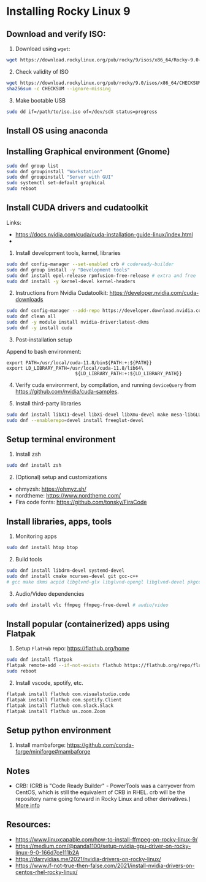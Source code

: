 # Installing Rocky Linux 9

## Download and verify ISO:

1. Download using `wget`:

```bash
wget https://download.rockylinux.org/pub/rocky/9/isos/x86_64/Rocky-9.0-20220808.0-x86_64-dvd.iso
```

2. Check validity of ISO

```bash
wget https://download.rockylinux.org/pub/rocky/9.0/isos/x86_64/CHECKSUM
sha256sum -c CHECKSUM --ignore-missing
```

3. Make bootable USB

```bash
sudo dd if=/path/to/iso.iso of=/dev/sdX status=progress
```

## Install OS using anaconda


## Installing Graphical environment (Gnome)

```bash
sudo dnf group list
sudo dnf groupinstall "Workstation"
sudo dnf groupinstall "Server with GUI"
sudo systemctl set-default graphical
sudo reboot
```

## Install CUDA drivers and cudatoolkit

Links:

- https://docs.nvidia.com/cuda/cuda-installation-guide-linux/index.html
- 

1. Install development tools, kernel, libraries

```bash
sudo dnf config-manager --set-enabled crb # codeready-builder 
sudo dnf group install -y "Development tools"
sudo dnf install epel-release rpmfusion-free-release # extra and free
sudo dnf install -y kernel-devel kernel-headers
```

2. Instructions from Nvidia Cudatoolkit: https://developer.nvidia.com/cuda-downloads

```bash
sudo dnf config-manager --add-repo https://developer.download.nvidia.com/compute/cuda/repos/rhel9/x86_64/cuda-rhel9.repo
sudo dnf clean all
sudo dnf -y module install nvidia-driver:latest-dkms
sudo dnf -y install cuda
```

3. Post-installation setup

Append to bash environment:

```
export PATH=/usr/local/cuda-11.8/bin${PATH:+:${PATH}}
export LD_LIBRARY_PATH=/usr/local/cuda-11.8/lib64\
                         ${LD_LIBRARY_PATH:+:${LD_LIBRARY_PATH}}
```

4. Verify cuda environment, by compilation, and running `deviceQuery` from https://github.com/nvidia/cuda-samples. 

5. Install third-party libraries

```bash
sudo dnf install libX11-devel libXi-devel libXmu-devel make mesa-libGLU-devel freeimage-devel
sudo dnf --enablerepo=devel install freeglut-devel
```                    

## Setup terminal environment

1. Install zsh

```bash
sudo dnf install zsh
```
2. (Optional) setup and customizations

- ohmyzsh: https://ohmyz.sh/
- nordtheme: https://www.nordtheme.com/
- Fira code fonts: https://github.com/tonsky/FiraCode 


## Install libraries, apps, tools

1.  Monitoring apps

```bash
sudo dnf install htop btop
```

2. Build tools

```bash
sudo dnf install libdrm-devel systemd-devel
sudo dnf install cmake ncurses-devel git gcc-c++
# gcc make dkms acpid libglvnd-glx libglvnd-opengl libglvnd-devel pkgconfig # programming
```

3. Audio/Video dependencies

```bash
sudo dnf install vlc ffmpeg ffmpeg-free-devel # audio/video
```

## Install popular (containerized) apps using Flatpak

1. Setup `FlatHub` repo: https://flathub.org/home

```bash
sudo dnf install flatpak
flatpak remote-add --if-not-exists flathub https://flathub.org/repo/flathub.flatpakrepo
sudo reboot
```

2. Install vscode, spotify, etc.

```bash
flatpak install flathub com.visualstudio.code
flatpak install flathub com.spotify.Client
flatpak install flathub com.slack.Slack
flatpak install flathub us.zoom.Zoom
```

## Setup python environment

1. Install mambaforge: https://github.com/conda-forge/miniforge#mambaforge


## Notes

- CRB: (CRB is "Code Ready Builder" - PowerTools was a carryover from CentOS, which is still the equivalent of CRB in RHEL. crb will be the repository name going forward in Rocky Linux and other derivatives.) [More info](https://wiki.rockylinux.org/rocky/repo/#version-policy)


## Resources:

- https://www.linuxcapable.com/how-to-install-ffmpeg-on-rocky-linux-9/
- https://medium.com/@panda1100/setup-nvidia-gpu-driver-on-rocky-linux-9-0-166d7ce111b2A
- https://darryldias.me/2021/nvidia-drivers-on-rocky-linux/
- https://www.if-not-true-then-false.com/2021/install-nvidia-drivers-on-centos-rhel-rocky-linux/ 
